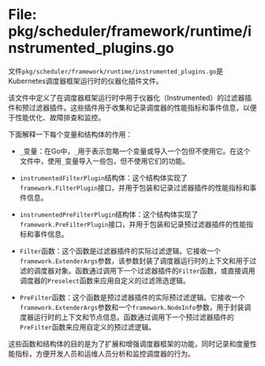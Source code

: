 # File: pkg/scheduler/framework/runtime/instrumented_plugins.go

文件`pkg/scheduler/framework/runtime/instrumented_plugins.go`是Kubernetes调度器框架运行时的仪器化插件文件。

该文件中定义了在调度器框架运行时中用于仪器化（Instrumented）的过滤器插件和预过滤器插件。这些插件用于收集和记录调度器的性能指标和事件信息，以便于性能优化、故障排查和监控。

下面解释一下每个变量和结构体的作用：

- `_`变量：在Go中，`_`用于表示忽略一个变量或导入一个包但不使用它。在这个文件中，使用`_`变量导入一些包，但不使用它们的功能。

- `instrumentedFilterPlugin`结构体：这个结构体实现了`framework.FilterPlugin`接口，并用于包装和记录过滤器插件的性能指标和事件信息。

- `instrumentedPreFilterPlugin`结构体：这个结构体实现了`framework.PreFilterPlugin`接口，并用于包装和记录预过滤器插件的性能指标和事件信息。

- `Filter`函数：这个函数是过滤器插件的实际过滤逻辑。它接收一个`framework.ExtenderArgs`参数，该参数封装了调度器运行时的上下文和用于过滤的调度器对象。函数通过调用下一个过滤器插件的`Filter`函数，或直接调用调度器的`Preselect`函数来应用自定义的过滤筛选逻辑。

- `PreFilter`函数：这个函数是预过滤器插件的实际预过滤逻辑。它接收一个`framework.ExtenderArgs`参数和一个`framework.NodeInfo`参数，用于封装调度器运行时的上下文和节点信息。函数通过调用下一个预过滤器插件的`PreFilter`函数来应用自定义的预过滤逻辑。

这些函数和结构体的目的是为了扩展和增强调度器框架的功能，同时记录和度量性能指标，方便开发人员和运维人员分析和监控调度器的行为。

